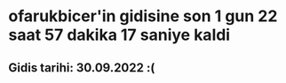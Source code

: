# ofarukbicer'in gidisine son 1 gun 22 saat 57 dakika 17 saniye kaldi

## Gidis tarihi: 30.09.2022 :(